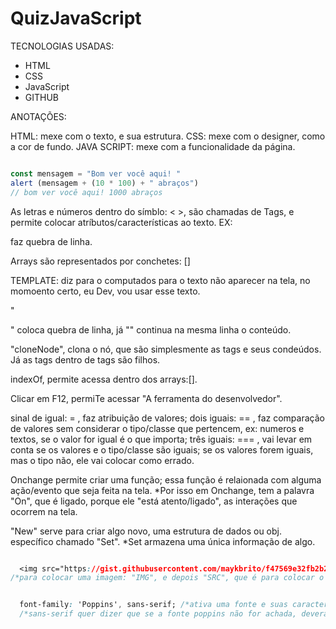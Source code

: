# QuizJavaScript

TECNOLOGIAS USADAS:
- HTML
- CSS
- JavaScript
- GITHUB



ANOTAÇÕES:

HTML: mexe com o texto, e sua estrutura.
CSS: mexe com o designer, como a cor de fundo.
JAVA SCRIPT: mexe com a funcionalidade da página.


```js

const mensagem = "Bom ver você aqui! "
alert (mensagem + (10 * 100) + " abraços")
// bom ver você aqui! 1000 abraços

```

As letras e números dentro do símblo: < >, são chamadas de Tags, e permite colocar atríbutos/características ao texto.
EX: <div> faz quebra de linha.

Arrays são representados por conchetes: []

TEMPLATE: diz para o computados para o texto não aparecer na tela, no momoento certo, eu Dev, vou usar esse texto.

"<div>" coloca quebra de linha, já "<span>" continua na mesma linha o conteúdo.

"cloneNode", clona o nó, que são simplesmente as tags e seus condeúdos.
Já as tags dentro de tags são filhos.

indexOf, permite acessa dentro dos arrays:[].

Clicar em F12, permiTe acessar "A ferramenta do desenvolvedor".

sinal de igual: = , faz atribuição de valores;
dois iguais: == , faz comparação de valores sem considerar o tipo/classe que pertencem, ex: numeros e textos, se o valor for igual é o que importa;
três iguais: === , vai levar em conta se os valores e o tipo/classe são iguais; se os valores forem iguais, mas o tipo não, ele vai colocar como errado.

Onchange permite criar uma função; essa função é relaionada com alguma ação/evento que seja feita na tela.
*Por isso em Onchange, tem a palavra "On", que é ligado, porque ele "está atento/ligado", as interações que ocorrem na tela.

"New" serve para criar algo novo, uma estrutura de dados ou obj. específico chamado "Set".
*Set armazena uma única informação de algo.

```css

  <img src="https://gist.githubusercontent.com/maykbrito/f47569e32fb2b21f2ecc9f4c035c141f/raw/a45997404564112d7596fbb1b9cad5de5521927e/logo.svg" alt="Logo do NlW">
/*para colocar uma imagem: "IMG", e depois "SRC", que é para colocar o link; e "ALT", serve para dizer ao css o que ele deve deixar escrito caso não acha a imagem.

```
```css

  font-family: 'Poppins', sans-serif; /*ativa uma fonte e suas características ao quiz, por meio do  nome escrito; poppins; + o Url/link escrito no topo da página css*/
  /*sans-serif quer dizer que se a fonte poppins não for achada, deverá colocar a fonte "sans-serif"*/

```